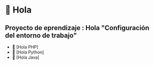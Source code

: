 # 👋 Hola

## Proyecto de eprendizaje : Hola "Configuración del entorno de trabajo" 


* 🐘 [Hola PHP]
* 🐍 [Hola Python]
* 🦄 [Hola Java]
